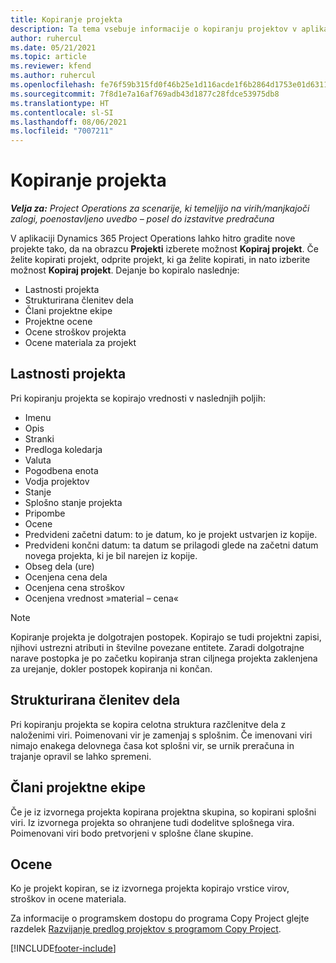 ```yaml
---
title: Kopiranje projekta
description: Ta tema vsebuje informacije o kopiranju projektov v aplikaciji Dynamics 365 Project Operations.
author: ruhercul
ms.date: 05/21/2021
ms.topic: article
ms.reviewer: kfend
ms.author: ruhercul
ms.openlocfilehash: fe76f59b315fd0f46b25e1d116acde1f6b2864d1753e01d6311ea93ae7d116fc
ms.sourcegitcommit: 7f8d1e7a16af769adb43d1877c28fdce53975db8
ms.translationtype: HT
ms.contentlocale: sl-SI
ms.lasthandoff: 08/06/2021
ms.locfileid: "7007211"
---
```

# <a name="copy-a-project"></a>Kopiranje projekta

_**Velja za:** Project Operations za scenarije, ki temeljijo na virih/manjkajoči zalogi, poenostavljeno uvedbo – posel do izstavitve predračuna_

V aplikaciji Dynamics 365 Project Operations lahko hitro gradite nove projekte tako, da na obrazcu **Projekti** izberete možnost **Kopiraj projekt**. Če želite kopirati projekt, odprite projekt, ki ga želite kopirati, in nato izberite možnost **Kopiraj projekt**. Dejanje bo kopiralo naslednje:

- Lastnosti projekta 
- Strukturirana členitev dela
- Člani projektne ekipe
- Projektne ocene
- Ocene stroškov projekta
- Ocene materiala za projekt

## <a name="project-properties"></a>Lastnosti projekta

Pri kopiranju projekta se kopirajo vrednosti v naslednjih poljih:

- Imenu
- Opis
- Stranki
- Predloga koledarja
- Valuta
- Pogodbena enota
- Vodja projektov
- Stanje
- Splošno stanje projekta
- Pripombe
- Ocene
- Predvideni začetni datum: to je datum, ko je projekt ustvarjen iz kopije.
- Predvideni končni datum: ta datum se prilagodi glede na začetni datum novega projekta, ki je bil narejen iz kopije.
- Obseg dela (ure)
- Ocenjena cena dela
- Ocenjena cena stroškov
- Ocenjena vrednost »material – cena«

> [!NOTE]
> Kopiranje projekta je dolgotrajen postopek. Kopirajo se tudi projektni zapisi, njihovi ustrezni atributi in številne povezane entitete. Zaradi dolgotrajne narave postopka je po začetku kopiranja stran ciljnega projekta zaklenjena za urejanje, dokler postopek kopiranja ni končan.

## <a name="work-breakdown-structure"></a>Strukturirana členitev dela

Pri kopiranju projekta se kopira celotna struktura razčlenitve dela z naloženimi viri. Poimenovani vir je zamenjaj s splošnim. Če imenovani viri nimajo enakega delovnega časa kot splošni vir, se urnik preračuna in trajanje opravil se lahko spremeni.

## <a name="project-team-members"></a>Člani projektne ekipe

Če je iz izvornega projekta kopirana projektna skupina, so kopirani splošni viri. Iz izvornega projekta so ohranjene tudi dodelitve splošnega vira. Poimenovani viri bodo pretvorjeni v splošne člane skupine.

## <a name="estimates"></a>Ocene

Ko je projekt kopiran, se iz izvornega projekta kopirajo vrstice virov, stroškov in ocene materiala. 

Za informacije o programskem dostopu do programa Copy Project glejte razdelek [Razvijanje predlog projektov s programom Copy Project](dev-copy-project.md).


[!INCLUDE[footer-include](../includes/footer-banner.md)]
